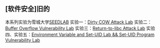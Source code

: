 ## [软件安全]旧的

本系列实验为雪城大学[SEEDLAB](http://www.cis.syr.edu/~wedu/seed/labs.html)
实验一：[Dirty COW Attack Lab](https://zhuanlan.zhihu.com/p/32563704)
实验二：[Buffer Overflow Vulnerability Lab](https://zhuanlan.zhihu.com/p/32473371)
实验三：[Return-to-libc Attack Lab](https://zhuanlan.zhihu.com/p/32563626)
实验四、实验五：[Environment Variable and Set-UID Lab && Set-UID Program Vulnerability Lab](https://zhuanlan.zhihu.com/p/32563769)



